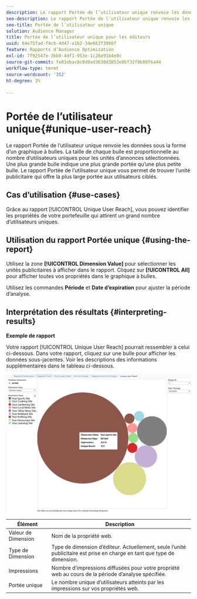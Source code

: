 ```yaml
---
description: Le rapport Portée de l’utilisateur unique renvoie les données sous la forme d’un graphique à bulles. La taille de chaque bulle est proportionnelle au nombre d’utilisateurs uniques pour les unités d’annonces sélectionnées. Une plus grande bulle indique une plus grande portée qu’une plus petite bulle. Le rapport Portée de l’utilisateur unique vous permet de trouver l’unité publicitaire qui offre la plus large portée aux utilisateurs ciblés.
seo-description: Le rapport Portée de l’utilisateur unique renvoie les données sous la forme d’un graphique à bulles. La taille de chaque bulle est proportionnelle au nombre d’utilisateurs uniques pour les unités d’annonces sélectionnées. Une plus grande bulle indique une plus grande portée qu’une plus petite bulle. Le rapport Portée de l’utilisateur unique vous permet de trouver l’unité publicitaire qui offre la plus large portée aux utilisateurs ciblés.
seo-title: Portée de l’utilisateur unique
solution: Audience Manager
title: Portée de l’utilisateur unique pour les éditeurs
uuid: 64e75fad-f4cb-4d47-a162-34e663f3966f
feature: Rapports d’Audience Optimization
exl-id: 7f92547e-3bb0-4df1-953e-1c26e91b4e0c
source-git-commit: fe01ebac8c0d0ad3630d3853e0bf32f0b00f6a44
workflow-type: tm+mt
source-wordcount: '352'
ht-degree: 3%

---
```


# Portée de l’utilisateur unique{#unique-user-reach}

Le rapport Portée de l’utilisateur unique renvoie les données sous la forme d’un graphique à bulles. La taille de chaque bulle est proportionnelle au nombre d’utilisateurs uniques pour les unités d’annonces sélectionnées. Une plus grande bulle indique une plus grande portée qu’une plus petite bulle. Le rapport Portée de l’utilisateur unique vous permet de trouver l’unité publicitaire qui offre la plus large portée aux utilisateurs ciblés.

## Cas d’utilisation {#use-cases}

Grâce au rapport [!UICONTROL Unique User Reach], vous pouvez identifier les propriétés de votre portefeuille qui attirent un grand nombre d’utilisateurs uniques.

## Utilisation du rapport Portée unique {#using-the-report}

Utilisez la zone **[!UICONTROL Dimension Value]** pour sélectionner les unités publicitaires à afficher dans le rapport. Cliquez sur **[!UICONTROL All]** pour afficher toutes vos propriétés dans le graphique à bulles.

Utilisez les commandes **Période** et **Date d’expiration** pour ajuster la période d’analyse.

## Interprétation des résultats {#interpreting-results}

**Exemple de rapport**

Votre rapport [!UICONTROL Unique User Reach] pourrait ressembler à celui ci-dessous. Dans votre rapport, cliquez sur une bulle pour afficher les données sous-jacentes. Voir les descriptions des informations supplémentaires dans le tableau ci-dessous.

![](assets/publisher_unique_user_reach.png)

| Élément | Description |
|--- |--- |
| Valeur de Dimension | Nom de la propriété web. |
| Type de Dimension | Type de dimension d’éditeur. Actuellement, seule l’unité publicitaire est prise en charge en tant que type de dimension. |
| Impressions | Nombre d’impressions diffusées pour votre propriété web au cours de la période d’analyse spécifiée. |
| Portée unique | Le nombre unique d’utilisateurs atteints par les impressions sur vos propriétés web. |
